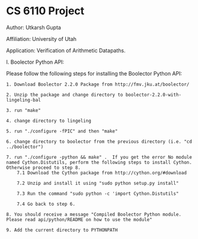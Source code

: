# CS 6110 Project

Author: Utkarsh Gupta

Affiliation: University of Utah 

Application: Verification of Arithmetic Datapaths.

I. Boolector Python API:

Please follow the following steps for installing the Boolector Python API:

	1. Download Boolector 2.2.0 Package from http://fmv.jku.at/boolector/

	2. Unzip the package and change directory to boolector-2.2.0-with-lingeling-bal

	3. run "make"

	4. change directory to lingeling 

	5. run "./configure -fPIC" and then "make"

	6. change directory to boolector from the previous directory (i.e. "cd ../boolector")

	7. run "./configure -python && make" .  If you get the error No module named Cython.Distutils, perform the following steps to install Cython. Otherwise proceed to step 8.
		7.1 Download the Cython package from http://cython.org/#download

		7.2 Unzip and install it using "sudo python setup.py install"

		7.3 Run the command "sudo python -c 'import Cython.Distutils"

		7.4 Go back to step 6.

	8. You should receive a message "Compiled Boolector Python module. Please read api/python/README on how to use the module"

	9. Add the current directory to PYTHONPATH
	
